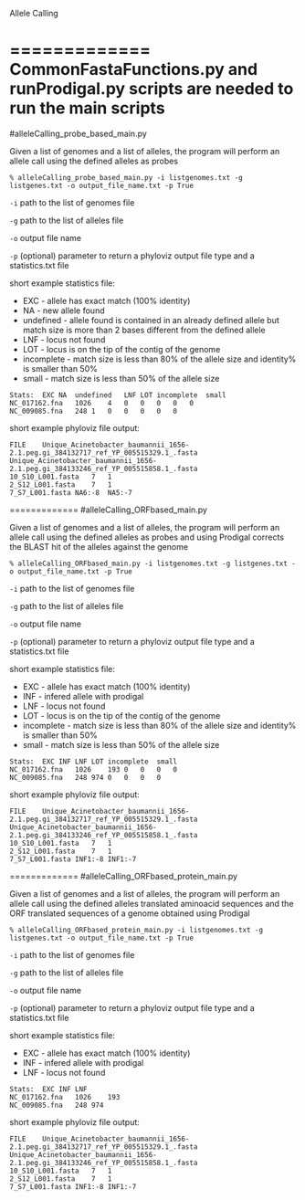 Allele Calling

=============
CommonFastaFunctions.py and runProdigal.py scripts are needed to run the main scripts
=============
#alleleCalling_probe_based_main.py

Given a list of genomes and a list of alleles, the program will perform an allele call using the defined alleles as probes

	% alleleCalling_probe_based_main.py -i listgenomes.txt -g listgenes.txt -o output_file_name.txt -p True
	
`-i` path to the list of genomes file

`-g` path to the list of alleles file

`-o` output file name

`-p` (optional) parameter to return a phyloviz output file type and a statistics.txt file

short example statistics file:

* EXC - allele has exact match (100% identity)
* NA - new allele found
* undefined - allele found is contained in an already defined allele but match size is more than 2 bases different from the defined allele
* LNF - locus not found
* LOT - locus is on the tip of the contig of the genome
* incomplete - match size is less than 80% of the allele size and identity% is smaller than 50%
* small - match size is less than 50% of the allele size
```
Stats:	EXC	NA	undefined	LNF	LOT	incomplete	small
NC_017162.fna	1026	4	0	0	0	0	0	
NC_009085.fna	248	1	0	0	0	0	0	

```
short example phyloviz file output:
```
FILE	Unique_Acinetobacter_baumannii_1656-2.1.peg.gi_384132717_ref_YP_005515329.1_.fasta	Unique_Acinetobacter_baumannii_1656-2.1.peg.gi_384133246_ref_YP_005515858.1_.fasta
10_S10_L001.fasta	7	1
2_S12_L001.fasta	7	1
7_S7_L001.fasta	NA6:-8	NA5:-7
```
=============
#alleleCalling_ORFbased_main.py

Given a list of genomes and a list of alleles, the program will perform an allele call using the defined alleles as probes and using Prodigal corrects the BLAST hit of the alleles against the genome

	% alleleCalling_ORFbased_main.py -i listgenomes.txt -g listgenes.txt -o output_file_name.txt -p True
	
`-i` path to the list of genomes file

`-g` path to the list of alleles file

`-o` output file name

`-p` (optional) parameter to return a phyloviz output file type and a statistics.txt file

short example statistics file:

* EXC - allele has exact match (100% identity)
* INF - infered allele with prodigal
* LNF - locus not found
* LOT - locus is on the tip of the contig of the genome
* incomplete - match size is less than 80% of the allele size and identity% is smaller than 50%
* small - match size is less than 50% of the allele size
```
Stats:	EXC	INF	LNF	LOT	incomplete	small
NC_017162.fna	1026	193	0	0	0	0	
NC_009085.fna	248	974	0	0	0	0	

```
short example phyloviz file output:
```
FILE	Unique_Acinetobacter_baumannii_1656-2.1.peg.gi_384132717_ref_YP_005515329.1_.fasta	Unique_Acinetobacter_baumannii_1656-2.1.peg.gi_384133246_ref_YP_005515858.1_.fasta
10_S10_L001.fasta	7	1
2_S12_L001.fasta	7	1
7_S7_L001.fasta	INF1:-8	INF1:-7
```
=============
#alleleCalling_ORFbased_protein_main.py

Given a list of genomes and a list of alleles, the program will perform an allele call using the defined alleles translated aminoacid sequences and the ORF translated sequences of a genome obtained using Prodigal

	% alleleCalling_ORFbased_protein_main.py -i listgenomes.txt -g listgenes.txt -o output_file_name.txt -p True
	
`-i` path to the list of genomes file

`-g` path to the list of alleles file

`-o` output file name

`-p` (optional) parameter to return a phyloviz output file type and a statistics.txt file

short example statistics file:

* EXC - allele has exact match (100% identity)
* INF - infered allele with prodigal
* LNF - locus not found
```
Stats:	EXC	INF	LNF
NC_017162.fna	1026	193	
NC_009085.fna	248	974	

```
short example phyloviz file output:
```
FILE	Unique_Acinetobacter_baumannii_1656-2.1.peg.gi_384132717_ref_YP_005515329.1_.fasta	Unique_Acinetobacter_baumannii_1656-2.1.peg.gi_384133246_ref_YP_005515858.1_.fasta
10_S10_L001.fasta	7	1
2_S12_L001.fasta	7	1
7_S7_L001.fasta	INF1:-8	INF1:-7
```
